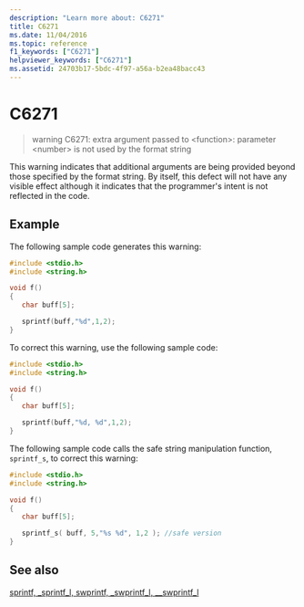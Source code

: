 ```yaml
---
description: "Learn more about: C6271"
title: C6271
ms.date: 11/04/2016
ms.topic: reference
f1_keywords: ["C6271"]
helpviewer_keywords: ["C6271"]
ms.assetid: 24703b17-5bdc-4f97-a56a-b2ea48bacc43
---
```

# C6271

> warning C6271: extra argument passed to \<function>: parameter \<number> is not used by the format string

This warning indicates that additional arguments are being provided beyond those specified by the format string. By itself, this defect will not have any visible effect although it indicates that the programmer's intent is not reflected in the code.

## Example

The following sample code generates this warning:

```cpp
#include <stdio.h>
#include <string.h>

void f()
{
   char buff[5];

   sprintf(buff,"%d",1,2);
}
```

To correct this warning, use the following sample code:

```cpp
#include <stdio.h>
#include <string.h>

void f()
{
   char buff[5];

   sprintf(buff,"%d, %d",1,2);
}
```

The following sample code calls the safe string manipulation function, `sprintf_s`, to correct this warning:

```cpp
#include <stdio.h>
#include <string.h>

void f()
{
   char buff[5];

   sprintf_s( buff, 5,"%s %d", 1,2 ); //safe version
}
```

## See also

[sprintf, _sprintf_l, swprintf, _swprintf_l, \__swprintf_l](../c-runtime-library/reference/sprintf-sprintf-l-swprintf-swprintf-l-swprintf-l.md)

